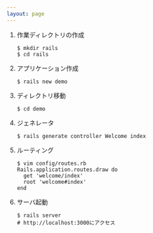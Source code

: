 ```yaml
---
layout: page
---
```


1.  作業ディレクトリの作成

        $ mkdir rails
        $ cd rails

2.  アプリケーション作成

        $ rails new demo

3.  ディレクトリ移動

        $ cd demo

4.  ジェネレータ

        $ rails generate controller Welcome index

5.  ルーティング

        $ vim config/routes.rb
        Rails.application.routes.draw do
          get 'welcome/index'
          root 'welcome#index'
        end

6.  サーバ起動

        $ rails server
        # http://localhost:3000にアクセス
